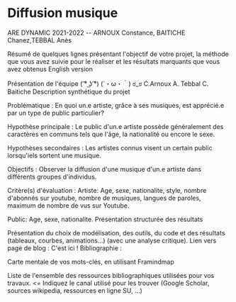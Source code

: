 
# Diffusion musique

ARE DYNAMIC 2021-2022 -- ARNOUX Constance, BAITICHE Chanez,TEBBAL Anès

Résumé de quelques lignes présentant l'objectif de votre projet, la méthode que vous avez suivie pour le réaliser et les résultats marquants que vous avez obtenus
English version

Présentation de l'équipe
( ͡° ͜ʖ ͡°) 	(´・ω・｀) 	ಠ_ಠ
C.Arnoux 	A. Tebbal 	C. Baitiche
Description synthétique du projet

Problématique : En quoi un.e artiste, grâce à ses musiques, est apprécié.e par un type de public particulier?

Hypothèse principale : Le public d'un.e artiste possède généralement des caractères en communs tels que l'âge, la nationalité ou encore le sexe.

Hypothèses secondaires : Les artistes connus visent un certain public lorsqu'iels sortent une musique.

Objectifs : Observer la diffusion d'une musique d'un.e artiste dans différents groupes d'individus.

Critère(s) d'évaluation : Artiste: Age, sexe, nationalite, style, nombre d'abonnés sur youtube, nombre de musiques, langues de paroles, maximum de nombre de vus sur Youtube.

Public: Age, sexe, nationalite.
Présentation structurée des résultats

Présentation du choix de modélisation, des outils, du code et des résultats (tableaux, courbes, animations...) (avec une analyse critique).
Lien vers page de blog : C'est ici !
Bibliographie :

Carte mentale de vos mots-clés, en utilisant Framindmap

Liste de l'ensemble des ressources bibliographiques utilisées pour vos travaux. <= Indiquez le canal utilisé pour les trouver (Google Scholar, sources wikipedia, ressources en ligne SU, ...)
